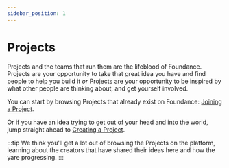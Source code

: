 ```yaml
---
sidebar_position: 1
---
```


# Projects

Projects and the teams that run them are the lifeblood of Foundance. Projects are your opportunity to take that great idea you have and find people to help you build it _or_ Projects are your opportunity to be inspired by what other people are thinking about, and get yourself involved.

You can start by browsing Projects that already exist on Foundance: [Joining a Project](join-a-project.md).

Or if you have an idea trying to get out of your head and into the world, jump straight ahead to [Creating a Project](create-your-project.md).

:::tip
We think you'll get a lot out of browsing the Projects on the platform, learning about the creators that have shared their ideas here and how the yare progressing.
:::
